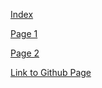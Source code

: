 [Index](https://i.imgur.com/IeXy52s.jpg)

[Page 1](https://i.imgur.com/XdgDLyD.jpg)

[Page 2](https://i.imgur.com/GeQw1Jw.jpg)

[Link to Github Page](https://melodyshepard.github.io/art74shape/index.html)
